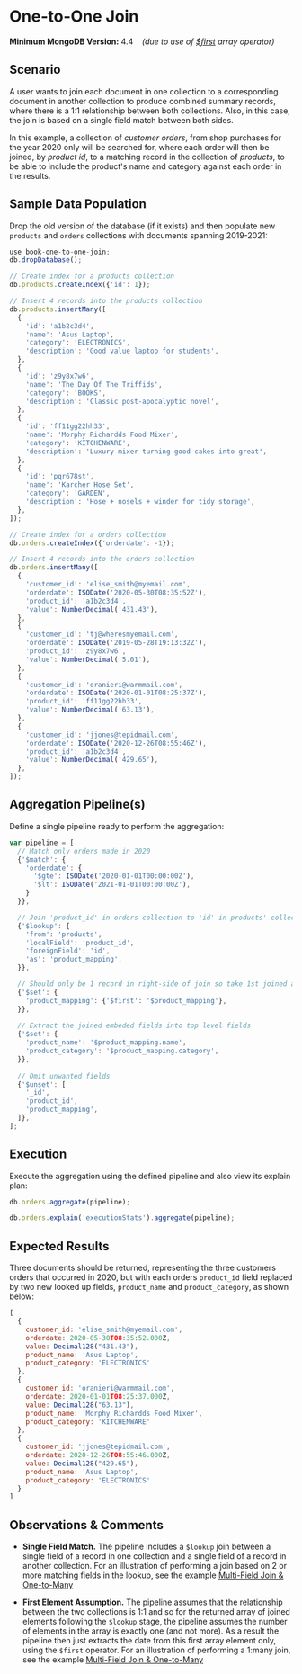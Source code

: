 # One-to-One Join

__Minimum MongoDB Version:__ 4.4 &nbsp;&nbsp; _(due to use of [$first](https://docs.mongodb.com/manual/reference/operator/aggregation/first-array-element/) array operator)_


## Scenario

A user wants to join each document in one collection to a corresponding document in another collection to produce combined summary records, where there is a 1:1 relationship between  both collections. Also, in this case, the join is based on a single field match between both sides.

In this example, a collection of _customer orders_, from shop purchases for the year 2020 only will be searched for, where each order will then be joined, by _product id_, to a matching record in the collection of _products_, to be able to include the product's name and category against each order in the results.


## Sample Data Population

Drop the old version of the database (if it exists) and then populate new `products` and `orders` collections with documents spanning 2019-2021:

```javascript
use book-one-to-one-join;
db.dropDatabase();

// Create index for a products collection
db.products.createIndex({'id': 1});

// Insert 4 records into the products collection
db.products.insertMany([
  {
    'id': 'a1b2c3d4',
    'name': 'Asus Laptop',
    'category': 'ELECTRONICS',
    'description': 'Good value laptop for students',
  },
  {
    'id': 'z9y8x7w6',
    'name': 'The Day Of The Triffids',
    'category': 'BOOKS',
    'description': 'Classic post-apocalyptic novel',
  },
  {
    'id': 'ff11gg22hh33',
    'name': 'Morphy Richardds Food Mixer',
    'category': 'KITCHENWARE',
    'description': 'Luxury mixer turning good cakes into great',
  },
  {
    'id': 'pqr678st',
    'name': 'Karcher Hose Set',
    'category': 'GARDEN',
    'description': 'Hose + nosels + winder for tidy storage',
  },
]); 

// Create index for a orders collection
db.orders.createIndex({'orderdate': -1});

// Insert 4 records into the orders collection
db.orders.insertMany([
  {
    'customer_id': 'elise_smith@myemail.com',
    'orderdate': ISODate('2020-05-30T08:35:52Z'),
    'product_id': 'a1b2c3d4',
    'value': NumberDecimal('431.43'),
  },
  {
    'customer_id': 'tj@wheresmyemail.com',
    'orderdate': ISODate('2019-05-28T19:13:32Z'),
    'product_id': 'z9y8x7w6',
    'value': NumberDecimal('5.01'),
  },  
  {
    'customer_id': 'oranieri@warmmail.com',
    'orderdate': ISODate('2020-01-01T08:25:37Z'),
    'product_id': 'ff11gg22hh33',
    'value': NumberDecimal('63.13'),
  },
  {
    'customer_id': 'jjones@tepidmail.com',
    'orderdate': ISODate('2020-12-26T08:55:46Z'),
    'product_id': 'a1b2c3d4',
    'value': NumberDecimal('429.65'),
  },
]);
```


## Aggregation Pipeline(s)

Define a single pipeline ready to perform the aggregation:

```javascript
var pipeline = [
  // Match only orders made in 2020
  {'$match': {
    'orderdate': {
      '$gte': ISODate('2020-01-01T00:00:00Z'),
      '$lt': ISODate('2021-01-01T00:00:00Z'),
    }
  }},

  // Join 'product_id' in orders collection to 'id' in products' collection
  {'$lookup': {
    'from': 'products',
    'localField': 'product_id',
    'foreignField': 'id',
    'as': 'product_mapping',
  }},

  // Should only be 1 record in right-side of join so take 1st joined array element
  {'$set': {
    'product_mapping': {'$first': '$product_mapping'},
  }},
  
  // Extract the joined embeded fields into top level fields
  {'$set': {
    'product_name': '$product_mapping.name',
    'product_category': '$product_mapping.category',
  }},
  
  // Omit unwanted fields
  {'$unset': [
    '_id',
    'product_id',
    'product_mapping',
  ]},     
];
```


## Execution

Execute the aggregation using the defined pipeline and also view its explain plan:

```javascript
db.orders.aggregate(pipeline);
```

```javascript
db.orders.explain('executionStats').aggregate(pipeline);
```


## Expected Results

Three documents should be returned, representing the three customers orders that occurred in 2020, but with each orders `product_id` field replaced by two new looked up fields, `product_name` and `product_category`, as shown below:

```javascript
[
  {
    customer_id: 'elise_smith@myemail.com',
    orderdate: 2020-05-30T08:35:52.000Z,
    value: Decimal128("431.43"),
    product_name: 'Asus Laptop',
    product_category: 'ELECTRONICS'
  },
  {
    customer_id: 'oranieri@warmmail.com',
    orderdate: 2020-01-01T08:25:37.000Z,
    value: Decimal128("63.13"),
    product_name: 'Morphy Richardds Food Mixer',
    product_category: 'KITCHENWARE'
  },
  {
    customer_id: 'jjones@tepidmail.com',
    orderdate: 2020-12-26T08:55:46.000Z,
    value: Decimal128("429.65"),
    product_name: 'Asus Laptop',
    product_category: 'ELECTRONICS'
  }
]
```


## Observations & Comments

 * __Single Field Match.__ The pipeline includes a `$lookup` join between a single field of a record in one collection and a single field of a record in another collection. For an illustration of performing a join based on 2 or more matching fields in the lookup, see the example [Multi-Field Join & One-to-Many](../moderate-examples/multi-one-to-many.html)
 
 * __First Element Assumption.__ The pipeline assumes that the relationship between the two collections is 1:1 and so for the returned array of joined elements following the `$lookup` stage, the pipeline assumes the number of elements in the array is exactly one (and not more). As a result the pipeline then just extracts the date from this first array element only, using the `$first` operator. For an illustration of performing a 1:many join, see the example [Multi-Field Join & One-to-Many](../moderate-examples/multi-one-to-many.html)

